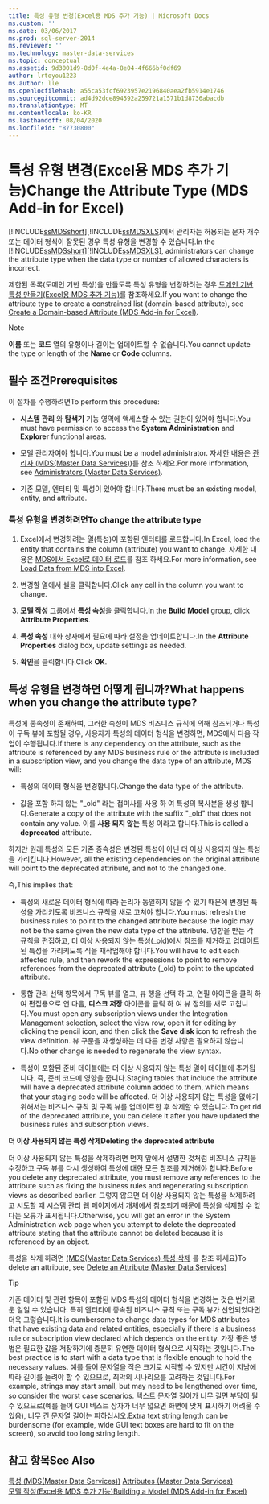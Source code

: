 ```yaml
---
title: 특성 유형 변경(Excel용 MDS 추가 기능) | Microsoft Docs
ms.custom: ''
ms.date: 03/06/2017
ms.prod: sql-server-2014
ms.reviewer: ''
ms.technology: master-data-services
ms.topic: conceptual
ms.assetid: 9d3001d9-8d0f-4e4a-8e04-4f666bf0df69
author: lrtoyou1223
ms.author: lle
ms.openlocfilehash: a55ca53fcf6923957e2196840aea2fb5914e1746
ms.sourcegitcommit: ad4d92dce894592a259721a1571b1d8736abacdb
ms.translationtype: MT
ms.contentlocale: ko-KR
ms.lasthandoff: 08/04/2020
ms.locfileid: "87730800"
---
```

# <a name="change-the-attribute-type-mds-add-in-for-excel"></a><span data-ttu-id="8db57-102">특성 유형 변경(Excel용 MDS 추가 기능)</span><span class="sxs-lookup"><span data-stu-id="8db57-102">Change the Attribute Type (MDS Add-in for Excel)</span></span>
  <span data-ttu-id="8db57-103">[!INCLUDE[ssMDSshort](../../includes/ssmdsshort-md.md)][!INCLUDE[ssMDSXLS](../../includes/ssmdsxls-md.md)]에서 관리자는 허용되는 문자 개수 또는 데이터 형식이 잘못된 경우 특성 유형을 변경할 수 있습니다.</span><span class="sxs-lookup"><span data-stu-id="8db57-103">In the [!INCLUDE[ssMDSshort](../../includes/ssmdsshort-md.md)][!INCLUDE[ssMDSXLS](../../includes/ssmdsxls-md.md)], administrators can change the attribute type when the data type or number of allowed characters is incorrect.</span></span>  
  
 <span data-ttu-id="8db57-104">제한된 목록(도메인 기반 특성)을 만들도록 특성 유형을 변경하려는 경우 [도메인 기반 특성 만들기&#40;Excel용 MDS 추가 기능&#41;](create-a-domain-based-attribute-mds-add-in-for-excel.md)를 참조하세요.</span><span class="sxs-lookup"><span data-stu-id="8db57-104">If you want to change the attribute type to create a constrained list (domain-based attribute), see [Create a Domain-based Attribute &#40;MDS Add-in for Excel&#41;](create-a-domain-based-attribute-mds-add-in-for-excel.md).</span></span>  
  
> [!NOTE]  
>  <span data-ttu-id="8db57-105">**이름** 또는 **코드** 열의 유형이나 길이는 업데이트할 수 없습니다.</span><span class="sxs-lookup"><span data-stu-id="8db57-105">You cannot update the type or length of the **Name** or **Code** columns.</span></span>  
  
## <a name="prerequisites"></a><span data-ttu-id="8db57-106">필수 조건</span><span class="sxs-lookup"><span data-stu-id="8db57-106">Prerequisites</span></span>  
 <span data-ttu-id="8db57-107">이 절차를 수행하려면</span><span class="sxs-lookup"><span data-stu-id="8db57-107">To perform this procedure:</span></span>  
  
-   <span data-ttu-id="8db57-108">**시스템 관리** 와 **탐색기** 기능 영역에 액세스할 수 있는 권한이 있어야 합니다.</span><span class="sxs-lookup"><span data-stu-id="8db57-108">You must have permission to access the **System Administration** and **Explorer** functional areas.</span></span>  
  
-   <span data-ttu-id="8db57-109">모델 관리자여야 합니다.</span><span class="sxs-lookup"><span data-stu-id="8db57-109">You must be a model administrator.</span></span> <span data-ttu-id="8db57-110">자세한 내용은 [관리자 &#40;MDS(Master Data Services)&#41;](../administrators-master-data-services.md)를 참조 하세요.</span><span class="sxs-lookup"><span data-stu-id="8db57-110">For more information, see [Administrators &#40;Master Data Services&#41;](../administrators-master-data-services.md).</span></span>  
  
-   <span data-ttu-id="8db57-111">기존 모델, 엔터티 및 특성이 있어야 합니다.</span><span class="sxs-lookup"><span data-stu-id="8db57-111">There must be an existing model, entity, and attribute.</span></span>  
  
### <a name="to-change-the-attribute-type"></a><span data-ttu-id="8db57-112">특성 유형을 변경하려면</span><span class="sxs-lookup"><span data-stu-id="8db57-112">To change the attribute type</span></span>  
  
1.  <span data-ttu-id="8db57-113">Excel에서 변경하려는 열(특성)이 포함된 엔터티를 로드합니다.</span><span class="sxs-lookup"><span data-stu-id="8db57-113">In Excel, load the entity that contains the column (attribute) you want to change.</span></span> <span data-ttu-id="8db57-114">자세한 내용은 [MDS에서 Excel로 데이터 로드](export-data-to-excel-from-master-data-services.md)를 참조 하세요.</span><span class="sxs-lookup"><span data-stu-id="8db57-114">For more information, see [Load Data from MDS into Excel](export-data-to-excel-from-master-data-services.md).</span></span>  
  
2.  <span data-ttu-id="8db57-115">변경할 열에서 셀을 클릭합니다.</span><span class="sxs-lookup"><span data-stu-id="8db57-115">Click any cell in the column you want to change.</span></span>  
  
3.  <span data-ttu-id="8db57-116">**모델 작성** 그룹에서 **특성 속성**을 클릭합니다.</span><span class="sxs-lookup"><span data-stu-id="8db57-116">In the **Build Model** group, click **Attribute Properties**.</span></span>  
  
4.  <span data-ttu-id="8db57-117">**특성 속성** 대화 상자에서 필요에 따라 설정을 업데이트합니다.</span><span class="sxs-lookup"><span data-stu-id="8db57-117">In the **Attribute Properties** dialog box, update settings as needed.</span></span>  
  
5.  <span data-ttu-id="8db57-118">**확인**을 클릭합니다.</span><span class="sxs-lookup"><span data-stu-id="8db57-118">Click **OK**.</span></span>  
  
## <a name="what-happens-when-you-change-the-attribute-type"></a><span data-ttu-id="8db57-119">특성 유형을 변경하면 어떻게 됩니까?</span><span class="sxs-lookup"><span data-stu-id="8db57-119">What happens when you change the attribute type?</span></span>  
 <span data-ttu-id="8db57-120">특성에 종속성이 존재하여, 그러한 속성이 MDS 비즈니스 규칙에 의해 참조되거나 특성이 구독 뷰에 포함될 경우, 사용자가 특성의 데이터 형식을 변경하면, MDS에서 다음 작업이 수행됩니다.</span><span class="sxs-lookup"><span data-stu-id="8db57-120">If there is any dependency on the attribute, such as the attribute is referenced by any MDS business rule or the attribute is included in a subscription view, and you change the data type of an attribute, MDS will:</span></span>  
  
-   <span data-ttu-id="8db57-121">특성의 데이터 형식을 변경합니다.</span><span class="sxs-lookup"><span data-stu-id="8db57-121">Change the data type of the attribute.</span></span>  
  
-   <span data-ttu-id="8db57-122">값을 포함 하지 않는 "_old" 라는 접미사를 사용 하 여 특성의 복사본을 생성 합니다.</span><span class="sxs-lookup"><span data-stu-id="8db57-122">Generate a copy of the attribute with the suffix "_old" that does not contain any value.</span></span> <span data-ttu-id="8db57-123">이를 **사용 되지 않는** 특성 이라고 합니다.</span><span class="sxs-lookup"><span data-stu-id="8db57-123">This is called a **deprecated** attribute.</span></span>  
  
 <span data-ttu-id="8db57-124">하지만 원래 특성의 모든 기존 종속성은 변경된 특성이 아닌 더 이상 사용되지 않는 특성을 가리킵니다.</span><span class="sxs-lookup"><span data-stu-id="8db57-124">However, all the existing dependencies on the original attribute will point to the deprecated attribute, and not to the changed one.</span></span>  
  
 <span data-ttu-id="8db57-125">즉,</span><span class="sxs-lookup"><span data-stu-id="8db57-125">This implies that:</span></span>  
  
-   <span data-ttu-id="8db57-126">특성의 새로운 데이터 형식에 따라 논리가 동일하지 않을 수 있기 때문에 변경된 특성을 가리키도록 비즈니스 규칙을 새로 고쳐야 합니다.</span><span class="sxs-lookup"><span data-stu-id="8db57-126">You must refresh the business rules to point to the changed attribute because the logic may not be the same given the new data type of the attribute.</span></span> <span data-ttu-id="8db57-127">영향을 받는 각 규칙을 편집하고, 더 이상 사용되지 않는 특성(_old)에서 참조를 제거하고 업데이트된 특성을 가리키도록 식을 재작업해야 합니다.</span><span class="sxs-lookup"><span data-stu-id="8db57-127">You will have to edit each affected rule, and then rework the expressions to point to remove references from the deprecated attribute (_old) to point to the updated attribute.</span></span>  
  
-   <span data-ttu-id="8db57-128">통합 관리 선택 항목에서 구독 뷰를 열고, 뷰 행을 선택 하 고, 연필 아이콘을 클릭 하 여 편집용으로 연 다음, **디스크 저장** 아이콘을 클릭 하 여 뷰 정의를 새로 고칩니다.</span><span class="sxs-lookup"><span data-stu-id="8db57-128">You must open any subscription views under the Integration Management selection, select the view row, open it for editing by clicking the pencil icon, and then click the **Save disk** icon to refresh the view definition.</span></span> <span data-ttu-id="8db57-129">뷰 구문을 재생성하는 데 다른 변경 사항은 필요하지 않습니다.</span><span class="sxs-lookup"><span data-stu-id="8db57-129">No other change is needed to regenerate the view syntax.</span></span>  
  
-   <span data-ttu-id="8db57-130">특성이 포함된 준비 테이블에는 더 이상 사용되지 않는 특성 열이 테이블에 추가됩니다. 즉, 준비 코드에 영향을 줍니다.</span><span class="sxs-lookup"><span data-stu-id="8db57-130">Staging tables that include the attribute will have a deprecated attribute column added to them, which means that your staging code will be affected.</span></span> <span data-ttu-id="8db57-131">더 이상 사용되지 않는 특성을 없애기 위해서는 비즈니스 규칙 및 구독 뷰를 업데이트한 후 삭제할 수 있습니다.</span><span class="sxs-lookup"><span data-stu-id="8db57-131">To get rid of the deprecated attribute, you can delete it after you have updated the business rules and subscription views.</span></span>  
  
 <span data-ttu-id="8db57-132">**더 이상 사용되지 않는 특성 삭제**</span><span class="sxs-lookup"><span data-stu-id="8db57-132">**Deleting the deprecated attribute**</span></span>  
  
 <span data-ttu-id="8db57-133">더 이상 사용되지 않는 특성을 삭제하려면 먼저 앞에서 설명한 것처럼 비즈니스 규칙을 수정하고 구독 뷰를 다시 생성하여 특성에 대한 모든 참조를 제거해야 합니다.</span><span class="sxs-lookup"><span data-stu-id="8db57-133">Before you delete any deprecated attribute, you must remove any references to the attribute such as fixing the business rules and regenerating subscription views as described earlier.</span></span> <span data-ttu-id="8db57-134">그렇지 않으면 더 이상 사용되지 않는 특성을 삭제하려고 시도할 때 시스템 관리 웹 페이지에서 개체에서 참조되기 때문에 특성을 삭제할 수 없다는 오류가 표시됩니다.</span><span class="sxs-lookup"><span data-stu-id="8db57-134">Otherwise, you will get an error in the System Administration web page when you attempt to delete the deprecated attribute stating that the attribute cannot be deleted because it is referenced by an object.</span></span>  
  
 <span data-ttu-id="8db57-135">특성을 삭제 하려면 [&#40;MDS(Master Data Services) 특성 삭제](../delete-an-attribute-master-data-services.md) 를 참조 하세요&#41;</span><span class="sxs-lookup"><span data-stu-id="8db57-135">To delete an attribute, see [Delete an Attribute &#40;Master Data Services&#41;](../delete-an-attribute-master-data-services.md)</span></span>  
  
> [!TIP]  
>  <span data-ttu-id="8db57-136">기존 데이터 및 관련 항목이 포함된 MDS 특성의 데이터 형식을 변경하는 것은 번거로운 일일 수 있습니다. 특히 엔터티에 종속된 비즈니스 규칙 또는 구독 뷰가 선언되었다면 더욱 그렇습니다.</span><span class="sxs-lookup"><span data-stu-id="8db57-136">It is cumbersome to change data types for MDS attributes that have existing data and related entities, especially if there is a business rule or subscription view declared which depends on the entity.</span></span> <span data-ttu-id="8db57-137">가장 좋은 방법은 필요한 값을 저장하기에 충분히 유연한 데이터 형식으로 시작하는 것입니다.</span><span class="sxs-lookup"><span data-stu-id="8db57-137">The best practice is to start with a data type that is flexible enough to hold the necessary values.</span></span> <span data-ttu-id="8db57-138">예를 들어 문자열을 작은 크기로 시작할 수 있지만 시간이 지남에 따라 길이를 늘려야 할 수 있으므로, 최악의 시나리오를 고려하는 것입니다.</span><span class="sxs-lookup"><span data-stu-id="8db57-138">For example, strings may start small, but may need to be lengthened over time, so consider the worst case scenarios.</span></span> <span data-ttu-id="8db57-139">텍스트 문자열 길이가 너무 길면 부담이 될 수 있으므로(예를 들어 GUI 텍스트 상자가 너무 넓으면 화면에 맞게 표시하기 어려울 수 있음), 너무 긴 문자열 길이는 피하십시오.</span><span class="sxs-lookup"><span data-stu-id="8db57-139">Extra text string length can be burdensome (for example, wide GUI text boxes are hard to fit on the screen), so avoid too long string length.</span></span>  
  
## <a name="see-also"></a><span data-ttu-id="8db57-140">참고 항목</span><span class="sxs-lookup"><span data-stu-id="8db57-140">See Also</span></span>  
 <span data-ttu-id="8db57-141">[특성 &#40;MDS(Master Data Services)&#41;](../attributes-master-data-services.md) </span><span class="sxs-lookup"><span data-stu-id="8db57-141">[Attributes &#40;Master Data Services&#41;](../attributes-master-data-services.md) </span></span>  
 [<span data-ttu-id="8db57-142">모델 작성&#40;Excel용 MDS 추가 기능&#41;</span><span class="sxs-lookup"><span data-stu-id="8db57-142">Building a Model &#40;MDS Add-in for Excel&#41;</span></span>](building-a-model-mds-add-in-for-excel.md)  
  
  
